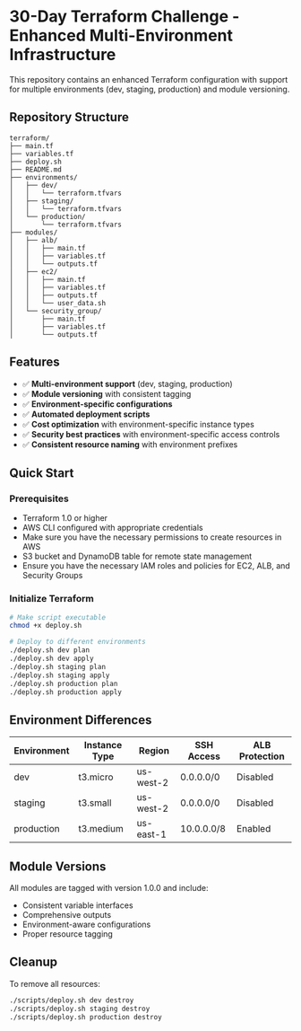 # 30-Day Terraform Challenge - Enhanced Multi-Environment Infrastructure

This repository contains an enhanced Terraform configuration with support for multiple environments (dev, staging, production) and module versioning.

## Repository Structure

```
terraform/
├── main.tf                     
├── variables.tf                
├── deploy.sh                   
├── README.md                   
├── environments/               
│   ├── dev/
│   │   └── terraform.tfvars
│   ├── staging/
│   │   └── terraform.tfvars
│   └── production/
│       └── terraform.tfvars
├── modules/                   
│   ├── alb/                   
│   │   ├── main.tf
│   │   ├── variables.tf
│   │   └── outputs.tf
│   ├── ec2/                   
│   │   ├── main.tf
│   │   ├── variables.tf
│   │   ├── outputs.tf
│   │   └── user_data.sh
│   └── security_group/       
│       ├── main.tf
│       ├── variables.tf
│       └── outputs.tf

```

## Features

- ✅ **Multi-environment support** (dev, staging, production)
- ✅ **Module versioning** with consistent tagging
- ✅ **Environment-specific configurations**
- ✅ **Automated deployment scripts**
- ✅ **Cost optimization** with environment-specific instance types
- ✅ **Security best practices** with environment-specific access controls
- ✅ **Consistent resource naming** with environment prefixes

## Quick Start

### Prerequisites
- Terraform 1.0 or higher
- AWS CLI configured with appropriate credentials
- Make sure you have the necessary permissions to create resources in AWS
- S3 bucket and DynamoDB table for remote state management
- Ensure you have the necessary IAM roles and policies for EC2, ALB, and Security Groups
### Initialize Terraform

```bash
# Make script executable
chmod +x deploy.sh

# Deploy to different environments
./deploy.sh dev plan
./deploy.sh dev apply   
./deploy.sh staging plan
./deploy.sh staging apply
./deploy.sh production plan
./deploy.sh production apply
```


## Environment Differences

| Environment | Instance Type | Region    | SSH Access    | ALB Protection |
|-------------|---------------|-----------|---------------|----------------|
| dev         | t3.micro      | us-west-2 | 0.0.0.0/0     | Disabled       |
| staging     | t3.small      | us-west-2 | 0.0.0.0/0     | Disabled       |
| production  | t3.medium     | us-east-1 | 10.0.0.0/8    | Enabled        |

## Module Versions

All modules are tagged with version 1.0.0 and include:
- Consistent variable interfaces
- Comprehensive outputs
- Environment-aware configurations
- Proper resource tagging

## Cleanup

To remove all resources:

```bash
./scripts/deploy.sh dev destroy
./scripts/deploy.sh staging destroy
./scripts/deploy.sh production destroy
```
